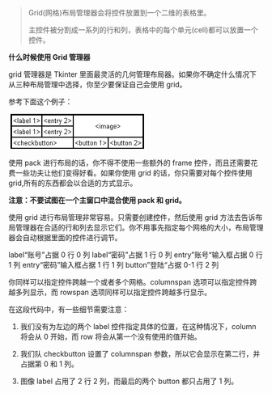 > Grid(网格)布局管理器会将控件放置到一个二维的表格里。
>
> 主控件被分割成一系列的行和列，表格中的每个单元(cell)都可以放置一个控件。

**什么时候使用 Grid 管理器**

grid 管理器是 Tkinter 里面最灵活的几何管理布局器。如果你不确定什么情况下从三种布局管理中选择，你至少要保证自己会使用 grid。

参考下面这个例子：

![20131119141349265](assets/20131119141349265.png)

使用 pack 进行布局的话，你不得不使用一些额外的 frame 控件，而且还需要花费一些功夫让他们变得好看。如果你使用 grid 的话，你只需要对每个控件使用 grid,所有的东西都会以合适的方式显示。

**注意：不要试图在一个主窗口中混合使用 pack 和 grid。**

使用 grid 进行布局管理非常容易。只需要创建控件，然后使用 grid 方法去告诉布局管理器在合适的行和列去显示它们。你不用事先指定每个网格的大小，布局管理器会自动根据里面的控件进行调节。

label“账号”占据 0 行 0 列
label“密码”占据 1 行 0 列
entry”账号“输入框占据 0 行 1 列
entry“密码”输入框占据 1 行 1 列
button”登陆“占据 0-1 行 2 列

你同样可以指定控件跨越一个或者多个网格。columnspan 选项可以指定控件跨越多列显示，而 rowspan 选项同样可以指定控件跨越多行显示。

在这段代码中，有一些细节需要注意：

1.  我们没有为左边的两个 label 控件指定具体的位置，在这种情况下，column 将会从 0 开始，而 row 将会从第一个没有使用的值开始。

2.  我们队 checkbutton 设置了 columnspan 参数，所以它会显示在第二行，并占据第 0 和 1 列。

3.  图像 label 占用了 2 行 2 列，而最后的两个 button 都只占用了 1 列。
